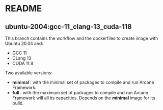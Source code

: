 # README
## ubuntu-2004:gcc-11_clang-13_cuda-118

This branch contains the workflow and the dockerfiles to create
image with Ubuntu 20.04 and:
- GCC 11
- CLang 13
- CUDA 11.8

Two available versions:
- **minimal** : with the minimal set of packages to compile and 
  run Arcane Framework.
- **full** : with the maximum set of packages to compile and run
  Arcane Framework will all its capacities. Depends on the
  **minimal** image for its build.
